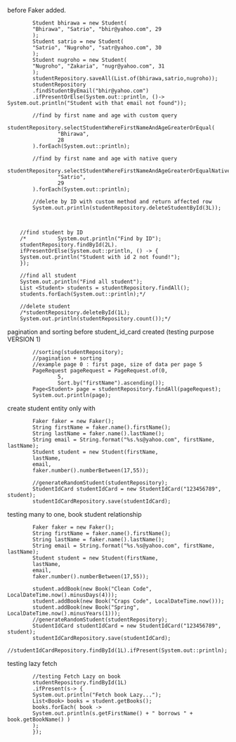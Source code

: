 before Faker added.

            Student bhirawa = new Student(
            "Bhirawa", "Satrio", "bhir@yahoo.com", 29
            );
            Student satrio = new Student(
            "Satrio", "Nugroho", "satr@yahoo.com", 30
            );
            Student nugroho = new Student(
            "Nugroho", "Zakaria", "nugr@yahoo.com", 31
            );
            studentRepository.saveAll(List.of(bhirawa,satrio,nugroho));
            studentRepository
            .findStudentByEmail("bhir@yahoo.com")
            .ifPresentOrElse(System.out::println, ()-> System.out.println("Student with that email not found"));

			//find by first name and age with custom query
			studentRepository.selectStudentWhereFirstNameAndAgeGreaterOrEqual(
					"Bhirawa",
					28
			).forEach(System.out::println);

			//find by first name and age with native query
			studentRepository.selectStudentWhereFirstNameAndAgeGreaterOrEqualNative(
					"Satrio",
					29
			).forEach(System.out::println);

			//delete by ID with custom method and return affected row
			System.out.println(studentRepository.deleteStudentById(3L));



		//find student by ID
        /*			System.out.println("Find by ID");
        studentRepository.findById(2L).
        ifPresentOrElse(System.out::println, () -> {
        System.out.println("Student with id 2 not found!");
        });

        //find all student
        System.out.println("Find all student");
        List <Student> students = studentRepository.findAll();
        students.forEach(System.out::println);*/

        //delete student
        /*studentRepository.deleteById(1L);
        System.out.println(studentRepository.count());*/

pagination and sorting before student_id_card created (testing purpose VERSION 1)

            //sorting(studentRepository);
			//pagination + sorting
			//example page 0 : first page, size of data per page 5
			PageRequest pageRequest = PageRequest.of(0,
					5,
					Sort.by("firstName").ascending());
			Page<Student> page = studentRepository.findAll(pageRequest);
			System.out.println(page);
create student entity only with 

            Faker faker = new Faker();
            String firstName = faker.name().firstName();
            String lastName = faker.name().lastName();
            String email = String.format("%s.%s@yahoo.com", firstName, lastName);
            Student student = new Student(firstName,
            lastName,
            email,
            faker.number().numberBetween(17,55));

            //generateRandomStudent(studentRepository);
			StudentIdCard studentIdCard = new StudentIdCard("123456789", student);
			studentIdCardRepository.save(studentIdCard);

testing many to one, book student relationship

            Faker faker = new Faker();
            String firstName = faker.name().firstName();
            String lastName = faker.name().lastName();
            String email = String.format("%s.%s@yahoo.com", firstName, lastName);
            Student student = new Student(firstName,
            lastName,
            email,
            faker.number().numberBetween(17,55));

			student.addBook(new Book("Clean Code", LocalDateTime.now().minusDays(4)));
			student.addBook(new Book("Craps Code", LocalDateTime.now()));
			student.addBook(new Book("Spring", LocalDateTime.now().minusYears(1)));
			//generateRandomStudent(studentRepository);
			StudentIdCard studentIdCard = new StudentIdCard("123456789", student);
			studentIdCardRepository.save(studentIdCard);
			//studentIdCardRepository.findById(1L).ifPresent(System.out::println);

testing lazy fetch

            //testing Fetch Lazy on book
            studentRepository.findById(1L)
            .ifPresent(s-> {
            System.out.println("Fetch book Lazy...");
            List<Book> books = student.getBooks();
            books.forEach( book ->
            System.out.println(s.getFirstName() + " borrows " + book.getBookName() )
            );
            });